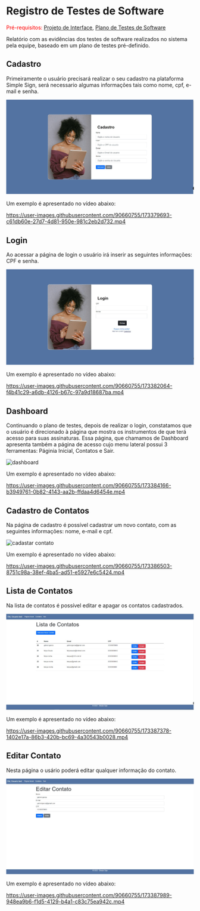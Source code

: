 # Registro de Testes de Software

<span style="color:red">Pré-requisitos: <a href="3-Projeto de Interface.md"> Projeto de Interface</a></span>, <a href="8-Plano de Testes de Software.md"> Plano de Testes de Software</a>

Relatório com as evidências dos testes de software realizados no sistema pela equipe, baseado em um plano de testes pré-definido.

## Cadastro

Primeiramente o usuário precisará realizar o seu cadastro na plataforma Simple Sign, será necessario algumas informações tais como nome, cpf, e-mail e senha.

![cadastro](img/cadastro.jpeg)

Um exemplo é apresentado no vídeo abaixo:

https://user-images.githubusercontent.com/90660755/173379693-c61db60e-27d7-4d81-950e-981c2eb2d732.mp4

## Login

Ao acessar a página de login o usuário irá inserir as seguintes informações: CPF e senha.

![login](img/login.jpeg)

Um exemplo é apresentado no vídeo abaixo:

https://user-images.githubusercontent.com/90660755/173382064-f4b41c29-a6db-4126-b67c-97a9d18687ba.mp4

## Dashboard

Continuando o plano de testes, depois de realizar o login, constatamos que o usuário é direcionado à página que mostra os instrumentos de que terá acesso para suas assinaturas. Essa página, que chamamos de Dashboard apresenta também a página de acesso cujo menu lateral possui 3 ferramentas: Páginia Inicial, Contatos e Sair.

![dashboard](https://user-images.githubusercontent.com/90660755/173383505-016fc8f3-74b5-450c-a571-8971fa2b7ea8.png)

Um exemplo é apresentado no vídeo abaixo:

https://user-images.githubusercontent.com/90660755/173384166-b3949761-0b82-4143-aa2b-ffdaa4d6454e.mp4


## Cadastro de Contatos

Na página de cadastro é possível cadastrar um novo contato, com as seguintes informações: nome, e-mail e cpf. 

![cadastar contato](https://user-images.githubusercontent.com/90660755/173385238-129cd819-271e-4e15-9ad2-78c71e74a363.png)

Um exemplo é apresentado no vídeo abaixo:


https://user-images.githubusercontent.com/90660755/173386503-8751c98a-38ef-4ba5-ad51-e5927e6c5424.mp4


## Lista de Contatos

Na lista de contatos é possível editar e apagar os contatos cadastrados.

![Lista de Contatos](img/listaContatos.jpeg)

Um exemplo é apresentado no vídeo abaixo:

https://user-images.githubusercontent.com/90660755/173387378-1402e17a-86b3-420b-bc69-4a30543b0028.mp4

## Editar Contato

Nesta página o usário poderá editar qualquer informação do contato.

![Editar Contato](img/editarContato.jpeg)

Um exemplo é apresentado no vídeo abaixo:

https://user-images.githubusercontent.com/90660755/173387989-948ea9b6-f1d5-4129-b4a1-c83c75ea942c.mp4



